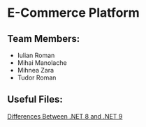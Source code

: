 # E-Commerce Platform


## Team Members:

- Iulian Roman
- Mihai Manolache
- Mihnea Zara
- Tudor Roman


## Useful Files:

[Differences Between .NET 8 and .NET 9](https://docs.google.com/document/d/1DIG_nS_7hwsd9s4ab3q3FaowS6pSk1SLnNpizEj7MoE/edit?usp=sharing)